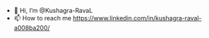 - 👋 Hi, I’m @Kushagra-RavaL
- 📫 How to reach me https://www.linkedin.com/in/kushagra-raval-a008ba200/

